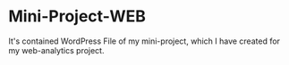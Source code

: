 # Mini-Project-WEB
It's contained WordPress File of my mini-project, which I have created for my web-analytics project.

